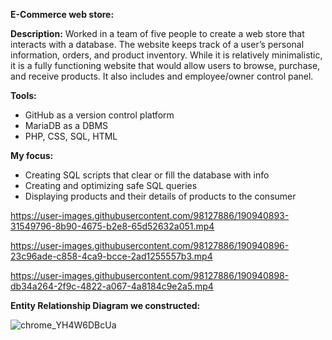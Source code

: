 **E-Commerce web store:**

**Description:** Worked in a team of five people to create a web store that interacts with a database. The website keeps track of a user’s personal information, orders, and product inventory. While it is relatively minimalistic, it is a fully functioning website that would allow users to browse, purchase, and receive products. It also includes and employee/owner control panel.

**Tools:** 

 - GitHub as a version control platform
 - MariaDB as a DBMS
 - PHP, CSS, SQL, HTML

**My focus:**  

 - Creating SQL scripts that clear or fill the database with info
 - Creating and optimizing safe SQL queries
 - Displaying products and their details of products to the consumer



https://user-images.githubusercontent.com/98127886/190940893-31549796-8b90-4675-b2e8-65d52632a051.mp4



https://user-images.githubusercontent.com/98127886/190940896-23c96ade-c858-4ca9-bcce-2ad1255557b3.mp4



https://user-images.githubusercontent.com/98127886/190940898-db34a264-2f9c-4822-a067-4a8184c9e2a5.mp4

**Entity Relationship Diagram we constructed:**

![chrome_YH4W6DBcUa](https://user-images.githubusercontent.com/98127886/190941029-0ee8eea2-2e51-4477-ac22-edf6c70b9836.png)

